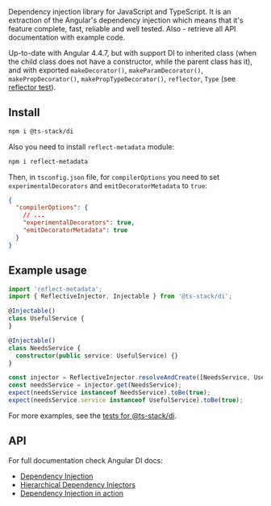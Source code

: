 Dependency injection library for JavaScript and TypeScript. It is an extraction of the Angular's dependency injection which means that it's feature complete, fast, reliable and well tested. Also - retrieve all API documentation with example code.

Up-to-date with Angular 4.4.7, but with support DI to inherited class (when the child class does not have a constructor, while the parent class has it), and with exported `makeDecorator()`, `makeParamDecorator()`, `makePropDecorator()`, `makePropTypeDecorator()`, `reflector`, `Type` (see [reflector test](test/reflector.spec.ts)).

## Install

```bash
npm i @ts-stack/di
```

Also you need to install `reflect-metadata` module:

```bash
npm i reflect-metadata
```

Then, in `tsconfig.json` file, for `compilerOptions` you need to set `experimentalDecorators` and `emitDecoratorMetadata` to `true`:

```json
{
  "compilerOptions": {
    // ...
    "experimentalDecorators": true,
    "emitDecoratorMetadata": true
  }
}
```

## Example usage

```ts
import 'reflect-metadata';
import { ReflectiveInjector, Injectable } from '@ts-stack/di';

@Injectable()
class UsefulService {
}

@Injectable()
class NeedsService {
  constructor(public service: UsefulService) {}
}

const injector = ReflectiveInjector.resolveAndCreate([NeedsService, UsefulService]);
const needsService = injector.get(NeedsService);
expect(needsService instanceof NeedsService).toBe(true);
expect(needsService.service instanceof UsefulService).toBe(true);
```

For more examples, see the [tests for @ts-stack/di](test/reflective_injector.spec.ts).

## API

For full documentation check Angular DI docs:
- [Dependency Injection](https://v4.angular.io/guide/dependency-injection)
- [Hierarchical Dependency Injectors](https://v4.angular.io/guide/hierarchical-dependency-injection)
- [Dependency Injection in action](https://v4.angular.io/guide/dependency-injection-in-action)
